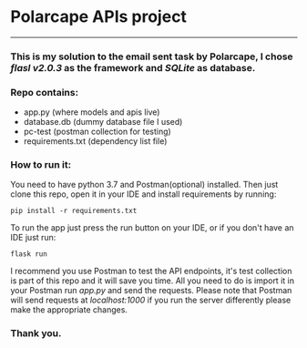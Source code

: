 # Polarcape APIs project
- --
### This is my solution to the email sent task by Polarcape, I chose *flasl v2.0.3* as the framework and *SQLite* as database. 

### Repo contains:

- app.py (where models and apis live)
- database.db (dummy database file I used) 
- pc-test (postman collection for testing)
- requirements.txt (dependency list file)

### How to run it:

You need to have python 3.7 and Postman(optional) installed.
Then just clone this repo, open it in your IDE and install requirements by running:

```
pip install -r requirements.txt
```

To run the app just press the run button on your IDE,
or if you don't have an IDE just run:

```
flask run
```


I recommend you use Postman to test the API endpoints, it's test collection is part of this repo and it will save you time.
All you need to do is import it in your Postman run *app.py* and send the requests. Please note that Postman will send requests at *localhost:1000*
if you run the server differently please make the appropriate changes.  

### Thank you.

